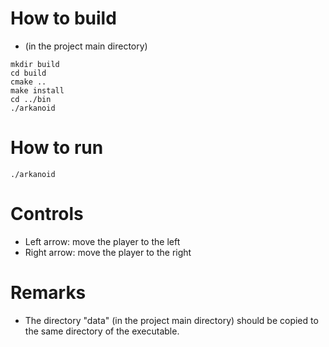 # How to build #

* (in the project main directory)


```
mkdir build
cd build
cmake ..
make install
cd ../bin
./arkanoid
```


# How to run #


```
./arkanoid
```

# Controls #

* Left arrow: move the player to the left
* Right arrow: move the player to the right

# Remarks #

* The directory "data" (in the project main directory) should be copied to the same directory of the executable.